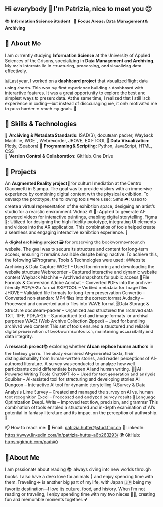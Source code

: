 ## Hi everybody 👋 I'm Patrizia, nice to meet you 😊

📚 **Information Science Student** | 🎯 **Focus Areas: Data Management & Archiving**
## 🧐 About Me  
I am currently studying **Information Science** at the University of Applied Sciences of the Grisons, specializing in **Data Management and Archiving**.
My main interests lie in structuring, processing, and visualizing data effectively.  

📊Last year, I worked on a **dashboard project** that visualized flight data using charts. This was my first experience building a dashboard
with interactive features. It was a great opportunity to explore the best and simplest ways to present data. At the same time,
I realized that I still lack experience in coding—but instead of discouraging me, it only motivated me to push harder to reach my goals! 💪 

## 🔧 Skills & Technologies
📌 **Archiving & Metadata Standards:** ISAD(G), docuteam packer, Wayback Machine, WGET, Webrecorder, JHOVE, EXIFTOOL 
📌 **Data Visualization:** Plotly, (Seaborn) 
📌 **Programming & Scripting:** Python, JavaScript, HTML, CSS  
📌 **Version Control & Collaboration:** GitHub, One Drive

## 🚀 Projects
An **Augmented Reality project**🥽
for cultural mediation at the Centro Giacometti in Stampa. The goal was to provide visitors with
an immersive experience by combining digital content with the physical exhibition. To develop the prototype, the following tools were used:
    Sims 🎮: Used to create a virtual representation of the exhibition space, designing an artist’s studio for a realistic environment.
    Vidnoz AI 🤖: Applied to generate AI-powered videos for interactive paintings, enabling digital storytelling.
    Figma 🎨: Utilized for designing the high-fidelity prototype, integrating UI elements and videos into the AR application.
This combination of tools helped create a seamless and engaging interactive exhibition experience. 🚀

A **digital archiving project** 🗃️
for preserving the bookwormsontour.ch website. The goal was to secure its structure and content
for long-term access, ensuring it remains available despite being inactive.
To achieve this, the following 💻Programs, Tools & Technologies were used:
    🌐Website Archiving & Data Capture
        WGET – Used for mirroring and downloading the website structure
        Webrecorder – Captured interactive and dynamic website content
        Wayback Machine – Archived snapshots for public access
    📂File Formats & Conversion
        Adobe Acrobat – Converted PDFs into the archive-friendly PDF/A-2b format
        EXIFTOOL – Verified metadata for image files
        JHOVE – Validated file formats for long-term preservation
        Convertio – Converted non-standard MP4 files into the correct format
        Audacity – Processed and converted audio files into WAVE format
    🗄️Data Storage & Structure
        docuteam-packer – Organized and structured the archived data
        TXT, TIFF, PDF/A-2b – Standardized text and image formats for archival purposes
        WACZ (Web Archive Collection Zipped) – Used for bundling archived web content
This set of tools ensured a structured and reliable digital preservation of bookwormsontour.ch, maintaining accessibility and data integrity.

A **research project**📚
exploring whether **AI can replace human authors** in the fantasy genre. The study examined AI-generated texts,
their distinguishability from human-written stories, and reader perceptions of AI-authored literature. A survey was conducted to analyze how
well participants could differentiate between AI and human writing.
    🤖🧠AI-Powered Writing Tools
        ChatGPT 4o – Used for text generation and analysis
        Squibler – AI-assisted tool for structuring and developing stories
        AI Dungeon – Interactive AI tool for dynamic storytelling
    🔍Survey & Data Analysis
        Lime Survey – Created and managed the survey on AI vs. human text recognition
        Excel – Processed and analyzed survey results
    💬Language Optimization
        DeepL Write – Improved text flow, precision, and grammar
This combination of tools enabled a structured and in-depth examination of AI’s potential in fantasy literature and its impact on the perception of authorship.📖

📫 How to reach me:
    📧 Email: patrizia.hutter@stud.fhgr.ch 
    🔗 LinkedIn: https://www.linkedin.com/in/patrizia-hutter-a6b263293/ 
    🌍 GitHub: https://github.com/path00

## 🌸About Me
I am passionate about reading 📚, always diving into new worlds through books. I also have a deep love for animals 🐾 and enjoy spending time with them. Traveling ✈️ is another big part of my life, with Japan 🇯🇵 being my favorite destination—I love its culture, food, and history.
When I’m not reading or traveling, I enjoy spending time with my two nieces 👧👧, creating fun and memorable moments together. 💕
